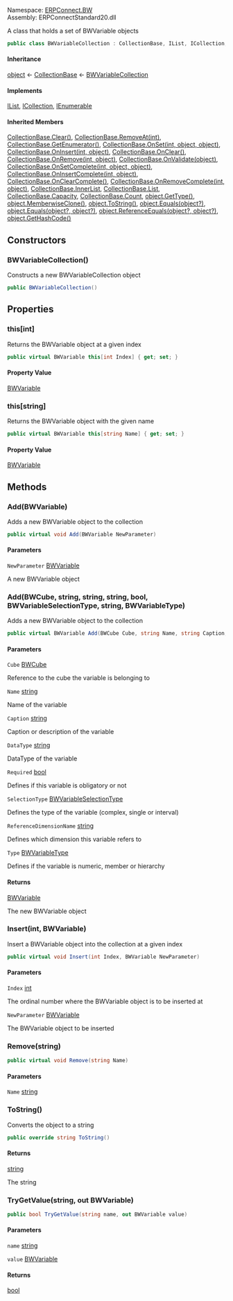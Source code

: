 
Namespace: [ERPConnect.BW](index.md)  
Assembly: ERPConnectStandard20.dll  

A class that holds a set of BWVariable objects

```csharp
public class BWVariableCollection : CollectionBase, IList, ICollection, IEnumerable
```

#### Inheritance

[object](https://learn.microsoft.com/dotnet/api/system.object) ← 
[CollectionBase](https://learn.microsoft.com/dotnet/api/system.collections.collectionbase) ← 
[BWVariableCollection](ERPConnect.BW.BWVariableCollection.md)

#### Implements

[IList](https://learn.microsoft.com/dotnet/api/system.collections.ilist), 
[ICollection](https://learn.microsoft.com/dotnet/api/system.collections.icollection), 
[IEnumerable](https://learn.microsoft.com/dotnet/api/system.collections.ienumerable)

#### Inherited Members

[CollectionBase.Clear\(\)](https://learn.microsoft.com/dotnet/api/system.collections.collectionbase.clear), 
[CollectionBase.RemoveAt\(int\)](https://learn.microsoft.com/dotnet/api/system.collections.collectionbase.removeat), 
[CollectionBase.GetEnumerator\(\)](https://learn.microsoft.com/dotnet/api/system.collections.collectionbase.getenumerator), 
[CollectionBase.OnSet\(int, object, object\)](https://learn.microsoft.com/dotnet/api/system.collections.collectionbase.onset), 
[CollectionBase.OnInsert\(int, object\)](https://learn.microsoft.com/dotnet/api/system.collections.collectionbase.oninsert), 
[CollectionBase.OnClear\(\)](https://learn.microsoft.com/dotnet/api/system.collections.collectionbase.onclear), 
[CollectionBase.OnRemove\(int, object\)](https://learn.microsoft.com/dotnet/api/system.collections.collectionbase.onremove), 
[CollectionBase.OnValidate\(object\)](https://learn.microsoft.com/dotnet/api/system.collections.collectionbase.onvalidate), 
[CollectionBase.OnSetComplete\(int, object, object\)](https://learn.microsoft.com/dotnet/api/system.collections.collectionbase.onsetcomplete), 
[CollectionBase.OnInsertComplete\(int, object\)](https://learn.microsoft.com/dotnet/api/system.collections.collectionbase.oninsertcomplete), 
[CollectionBase.OnClearComplete\(\)](https://learn.microsoft.com/dotnet/api/system.collections.collectionbase.onclearcomplete), 
[CollectionBase.OnRemoveComplete\(int, object\)](https://learn.microsoft.com/dotnet/api/system.collections.collectionbase.onremovecomplete), 
[CollectionBase.InnerList](https://learn.microsoft.com/dotnet/api/system.collections.collectionbase.innerlist), 
[CollectionBase.List](https://learn.microsoft.com/dotnet/api/system.collections.collectionbase.list), 
[CollectionBase.Capacity](https://learn.microsoft.com/dotnet/api/system.collections.collectionbase.capacity), 
[CollectionBase.Count](https://learn.microsoft.com/dotnet/api/system.collections.collectionbase.count), 
[object.GetType\(\)](https://learn.microsoft.com/dotnet/api/system.object.gettype), 
[object.MemberwiseClone\(\)](https://learn.microsoft.com/dotnet/api/system.object.memberwiseclone), 
[object.ToString\(\)](https://learn.microsoft.com/dotnet/api/system.object.tostring), 
[object.Equals\(object?\)](https://learn.microsoft.com/dotnet/api/system.object.equals\#system\-object\-equals\(system\-object\)), 
[object.Equals\(object?, object?\)](https://learn.microsoft.com/dotnet/api/system.object.equals\#system\-object\-equals\(system\-object\-system\-object\)), 
[object.ReferenceEquals\(object?, object?\)](https://learn.microsoft.com/dotnet/api/system.object.referenceequals), 
[object.GetHashCode\(\)](https://learn.microsoft.com/dotnet/api/system.object.gethashcode)

## Constructors

### <a id="ERPConnect_BW_BWVariableCollection__ctor"></a> BWVariableCollection\(\)

Constructs a new BWVariableCollection object

```csharp
public BWVariableCollection()
```

## Properties

### <a id="ERPConnect_BW_BWVariableCollection_Item_System_Int32_"></a> this\[int\]

Returns the BWVariable object at a given index

```csharp
public virtual BWVariable this[int Index] { get; set; }
```

#### Property Value

 [BWVariable](ERPConnect.BW.BWVariable.md)

### <a id="ERPConnect_BW_BWVariableCollection_Item_System_String_"></a> this\[string\]

Returns the BWVariable object with the given name

```csharp
public virtual BWVariable this[string Name] { get; set; }
```

#### Property Value

 [BWVariable](ERPConnect.BW.BWVariable.md)

## Methods

### <a id="ERPConnect_BW_BWVariableCollection_Add_ERPConnect_BW_BWVariable_"></a> Add\(BWVariable\)

Adds a new BWVariable object to the collection

```csharp
public virtual void Add(BWVariable NewParameter)
```

#### Parameters

`NewParameter` [BWVariable](ERPConnect.BW.BWVariable.md)

A new BWVariable object

### <a id="ERPConnect_BW_BWVariableCollection_Add_ERPConnect_BW_BWCube_System_String_System_String_System_String_System_Boolean_ERPConnect_BW_BWVariableSelectionType_System_String_ERPConnect_BW_BWVariableType_"></a> Add\(BWCube, string, string, string, bool, BWVariableSelectionType, string, BWVariableType\)

Adds a new BWVariable object to the collection

```csharp
public virtual BWVariable Add(BWCube Cube, string Name, string Caption, string DataType, bool Required, BWVariableSelectionType SelectionType, string ReferenceDimensionName, BWVariableType Type)
```

#### Parameters

`Cube` [BWCube](ERPConnect.BW.BWCube.md)

Reference to the cube the variable is belonging to

`Name` [string](https://learn.microsoft.com/dotnet/api/system.string)

Name of the variable

`Caption` [string](https://learn.microsoft.com/dotnet/api/system.string)

Caption or description of the variable

`DataType` [string](https://learn.microsoft.com/dotnet/api/system.string)

DataType of the variable

`Required` [bool](https://learn.microsoft.com/dotnet/api/system.boolean)

Defines if this variable is obligatory or not

`SelectionType` [BWVariableSelectionType](ERPConnect.BW.BWVariableSelectionType.md)

Defines the type of the variable (complex, single or interval)

`ReferenceDimensionName` [string](https://learn.microsoft.com/dotnet/api/system.string)

Defines which dimension this variable refers to

`Type` [BWVariableType](ERPConnect.BW.BWVariableType.md)

Defines if the variable is numeric, member or hierarchy

#### Returns

 [BWVariable](ERPConnect.BW.BWVariable.md)

The new BWVariable object

### <a id="ERPConnect_BW_BWVariableCollection_Insert_System_Int32_ERPConnect_BW_BWVariable_"></a> Insert\(int, BWVariable\)

Insert a BWVariable object into the collection at a given index

```csharp
public virtual void Insert(int Index, BWVariable NewParameter)
```

#### Parameters

`Index` [int](https://learn.microsoft.com/dotnet/api/system.int32)

The ordinal number where the BWVariable object is to be inserted at

`NewParameter` [BWVariable](ERPConnect.BW.BWVariable.md)

The BWVariable object to be inserted

### <a id="ERPConnect_BW_BWVariableCollection_Remove_System_String_"></a> Remove\(string\)

```csharp
public virtual void Remove(string Name)
```

#### Parameters

`Name` [string](https://learn.microsoft.com/dotnet/api/system.string)

### <a id="ERPConnect_BW_BWVariableCollection_ToString"></a> ToString\(\)

Converts the object to a string

```csharp
public override string ToString()
```

#### Returns

 [string](https://learn.microsoft.com/dotnet/api/system.string)

The string

### <a id="ERPConnect_BW_BWVariableCollection_TryGetValue_System_String_ERPConnect_BW_BWVariable__"></a> TryGetValue\(string, out BWVariable\)

```csharp
public bool TryGetValue(string name, out BWVariable value)
```

#### Parameters

`name` [string](https://learn.microsoft.com/dotnet/api/system.string)

`value` [BWVariable](ERPConnect.BW.BWVariable.md)

#### Returns

 [bool](https://learn.microsoft.com/dotnet/api/system.boolean)

